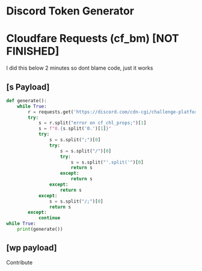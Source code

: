 # Discord Token Generator

# Cloudfare Requests (cf_bm) [NOT FINISHED]
I did this below 2 minutes so dont blame code, just it works
##  [s Payload]
```py
def generate():
    while True:
        r = requests.get('https://discord.com/cdn-cgi/challenge-platform/h/g/scripts/jsd/19b997cb/invisible.js').text
        try:
            s = r.split("error on cf_chl_props;")[1]
            s = f"0.{s.split('0.')[1]}" 
            try:
                s = s.split(";")[0]
                try:
                    s = s.split("/")[0]
                    try:
                        s = s.split("'.split('")[0]
                        return s
                    except:
                        return s
                except:
                    return s
            except:
                s = s.split("/;")[0]
                return s
        except:
            continue
while True:
    print(generate())
```
## [wp payload]
Contribute
